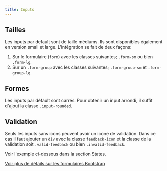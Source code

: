 ```yaml
---
title: Inputs
---
```


## Tailles

Les inputs par default sont de taille médiums. Ils sont disponibles également en version small et large. L'intégration se fait de deux façons:

1. Sur le formulaire (<code>form</code>) avec les classes suivantes; <code>.form-sm</code> ou bien <code>.form-lg</code>. 
2. Sur un <code>.form-group</code> avec les classes suivantes; <code>.form-group-sm</code> et <code>.form-group-lg</code>. 

## Formes

Les inputs par défault sont carrés. Pour obtenir un input arrondi, il suffit d'ajout la classe <code>.input-rounded</code>.

## Validation

Seuls les inputs sans icons peuvent avoir un icone de validation. Dans ce cas il faut ajouter un <code>div</code> avec la classe <code>feedback-icon</code> et la classe de la validation soit <code>.valid-feedback</code> ou bien <code>.invalid-feedback</code>.

Voir l'exemple ci-dessous dans la section States.

[Voir plus de détails sur les formulaires Bootstrap](https://getbootstrap.com/docs/4.3/components/forms/)
